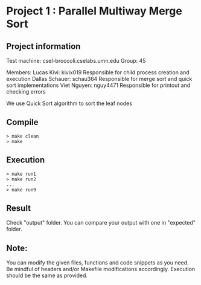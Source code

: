 # Project 1 : Parallel Multiway Merge Sort

## Project information
Test machine: csel-broccoli.cselabs.umn.edu
Group: 45

Members:
Lucas Kivi: kivix019
Responsible for child process creation and execution
Dallas Schauer: schau364
Responsible for merge sort and quick sort implementations
Viet Nguyen: nguy4471
Responsible for printout and checking errors

We use Quick Sort algorithm to sort the leaf nodes

## Compile
	> make clean
	> make

## Execution
	> make run1
	> make run2 
	...
	> make run9

## Result
Check "output" folder. You can compare your output with one in "expected" folder.
	
## Note:
You can modify the given files, functions and code snippets as you need.
Be mindful of headers and/or Makefile modifications accordingly. 
Execution should be the same as provided.
